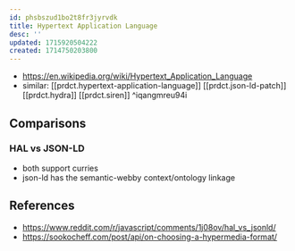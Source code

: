 ```yaml
---
id: phsbszud1bo2t8fr3jyrvdk
title: Hypertext Application Language
desc: ''
updated: 1715920504222
created: 1714750203800
---
```


- https://en.wikipedia.org/wiki/Hypertext_Application_Language
- similar: [[prdct.hypertext-application-language]] [[prdct.json-ld-patch]] [[prdct.hydra]] [[prdct.siren]] ^iqangmreu94i

## Comparisons

### HAL vs JSON-LD

- both support curries
- json-ld has the semantic-webby context/ontology linkage

## References

- https://www.reddit.com/r/javascript/comments/1j08ov/hal_vs_jsonld/
- https://sookocheff.com/post/api/on-choosing-a-hypermedia-format/